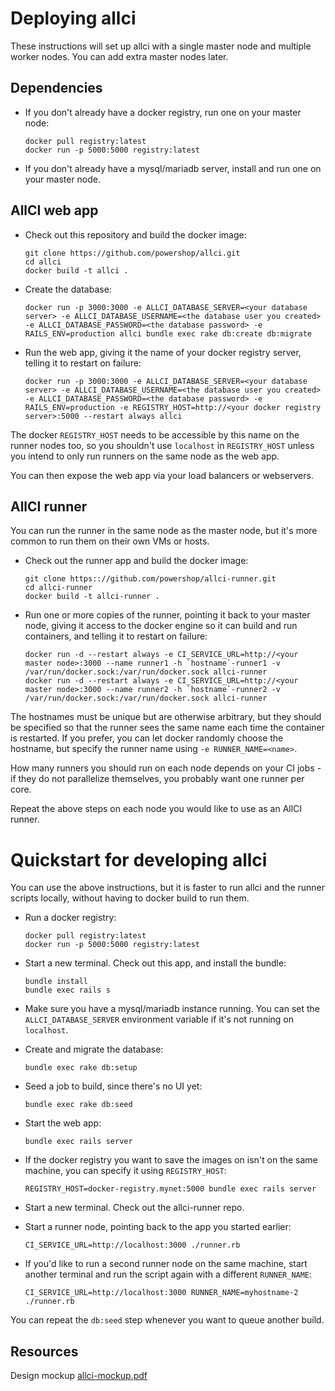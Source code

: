# Deploying allci

These instructions will set up allci with a single master node and multiple worker nodes.  You can add extra master nodes later.

## Dependencies

* If you don't already have a docker registry, run one on your master node:

  ```
  docker pull registry:latest
  docker run -p 5000:5000 registry:latest
  ```

* If you don't already have a mysql/mariadb server, install and run one on your master node.

## AllCI web app

* Check out this repository and build the docker image:

  ```
  git clone https://github.com/powershop/allci.git
  cd allci
  docker build -t allci .
  ```

* Create the database:

  ```
  docker run -p 3000:3000 -e ALLCI_DATABASE_SERVER=<your database server> -e ALLCI_DATABASE_USERNAME=<the database user you created> -e ALLCI_DATABASE_PASSWORD=<the database password> -e RAILS_ENV=production allci bundle exec rake db:create db:migrate
  ```

* Run the web app, giving it the name of your docker registry server, telling it to restart on failure:

  ```
  docker run -p 3000:3000 -e ALLCI_DATABASE_SERVER=<your database server> -e ALLCI_DATABASE_USERNAME=<the database user you created> -e ALLCI_DATABASE_PASSWORD=<the database password> -e RAILS_ENV=production -e REGISTRY_HOST=http://<your docker registry server>:5000 --restart always allci
  ```

The docker `REGISTRY_HOST` needs to be accessible by this name on the runner nodes too, so you shouldn't use `localhost` in `REGISTRY_HOST` unless you intend to only run runners on the same node as the web app.

You can then expose the web app via your load balancers or webservers.

## AllCI runner

You can run the runner in the same node as the master node, but it's more common to run them on their own VMs or hosts.

* Check out the runner app and build the docker image:

  ```
  git clone https:://github.com/powershop/allci-runner.git
  cd allci-runner
  docker build -t allci-runner .
  ```

* Run one or more copies of the runner, pointing it back to your master node, giving it access to the docker engine so it can build and run containers, and telling it to restart on failure:

  ```
  docker run -d --restart always -e CI_SERVICE_URL=http://<your master node>:3000 --name runner1 -h `hostname`-runner1 -v /var/run/docker.sock:/var/run/docker.sock allci-runner
  docker run -d --restart always -e CI_SERVICE_URL=http://<your master node>:3000 --name runner2 -h `hostname`-runner2 -v /var/run/docker.sock:/var/run/docker.sock allci-runner
  ```

The hostnames must be unique but are otherwise arbitrary, but they should be specified so that the runner sees the same name each time the container is restarted.  If you prefer, you can let docker randomly choose the hostname, but specify the runner name using `-e RUNNER_NAME=<name>`.

How many runners you should run on each node depends on your CI jobs - if they do not parallelize themselves, you probably want one runner per core.

Repeat the above steps on each node you would like to use as an AllCI runner.

# Quickstart for developing allci

You can use the above instructions, but it is faster to run allci and the runner scripts locally, without having to docker build to run them.

* Run a docker registry:

  ```
  docker pull registry:latest
  docker run -p 5000:5000 registry:latest
  ```

* Start a new terminal.  Check out this app, and install the bundle:

  ```
  bundle install
  bundle exec rails s
  ```

* Make sure you have a mysql/mariadb instance running.  You can set the `ALLCI_DATABASE_SERVER` environment variable if it's not running on `localhost`.

* Create and migrate the database:

  ```
  bundle exec rake db:setup
  ```

* Seed a job to build, since there's no UI yet:

  ```
  bundle exec rake db:seed
  ```

* Start the web app:

  ```
  bundle exec rails server
  ```

* If the docker registry you want to save the images on isn't on the same machine, you can specify it using `REGISTRY_HOST`:

  ```
  REGISTRY_HOST=docker-registry.mynet:5000 bundle exec rails server
  ```

* Start a new terminal.  Check out the allci-runner repo.

* Start a runner node, pointing back to the app you started earlier:

  ```
  CI_SERVICE_URL=http://localhost:3000 ./runner.rb
  ```

* If you'd like to run a second runner node on the same machine, start another terminal and run the script again with a different `RUNNER_NAME`:

  ```
  CI_SERVICE_URL=http://localhost:3000 RUNNER_NAME=myhostname-2 ./runner.rb
  ```

You can repeat the `db:seed` step whenever you want to queue another build.


## Resources

Design mockup [allci-mockup.pdf](./allci-mockup.pdf)
